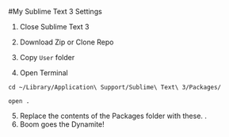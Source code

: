 #My Sublime Text 3 Settings

1) Close Sublime Text 3

2) Download Zip or Clone Repo

3) Copy ```User``` folder

4) Open Terminal
```shell
cd ~/Library/Application\ Support/Sublime\ Text\ 3/Packages/
```
```shell
open .
```
5) Replace the contents of the Packages folder with these.
.
6) Boom goes the Dynamite!